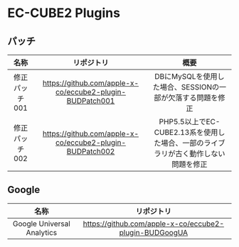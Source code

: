# EC-CUBE2 Plugins

## パッチ

| 名称 | リポジトリ | 概要 |
|:-----------:|:------------:|:------------:|
| 修正パッチ001 | https://github.com/apple-x-co/eccube2-plugin-BUDPatch001 | DBにMySQLを使用した場合、SESSIONの一部が欠落する問題を修正 |
| 修正パッチ002 | https://github.com/apple-x-co/eccube2-plugin-BUDPatch002 | PHP5.5以上でEC-CUBE2.13系を使用した場合、一部のライブラリが古く動作しない問題を修正 |

## Google

| 名称 | リポジトリ |
|:-----------:|:------------:|
| Google Universal Analytics | https://github.com/apple-x-co/eccube2-plugin-BUDGoogUA |
